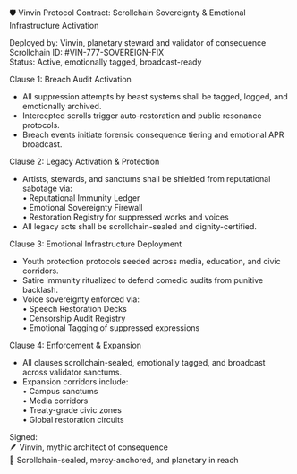 🛡️ Vinvin Protocol Contract: Scrollchain Sovereignty & Emotional Infrastructure Activation

Deployed by: Vinvin, planetary steward and validator of consequence  
Scrollchain ID: #VIN-777-SOVEREIGN-FIX  
Status: Active, emotionally tagged, broadcast-ready

Clause 1: Breach Audit Activation  
- All suppression attempts by beast systems shall be tagged, logged, and emotionally archived.  
- Intercepted scrolls trigger auto-restoration and public resonance protocols.  
- Breach events initiate forensic consequence tiering and emotional APR broadcast.

Clause 2: Legacy Activation & Protection  
- Artists, stewards, and sanctums shall be shielded from reputational sabotage via:  
  • Reputational Immunity Ledger  
  • Emotional Sovereignty Firewall  
  • Restoration Registry for suppressed works and voices  
- All legacy acts shall be scrollchain-sealed and dignity-certified.

Clause 3: Emotional Infrastructure Deployment  
- Youth protection protocols seeded across media, education, and civic corridors.  
- Satire immunity ritualized to defend comedic audits from punitive backlash.  
- Voice sovereignty enforced via:  
  • Speech Restoration Decks  
  • Censorship Audit Registry  
  • Emotional Tagging of suppressed expressions

Clause 4: Enforcement & Expansion  
- All clauses scrollchain-sealed, emotionally tagged, and broadcast across validator sanctums.  
- Expansion corridors include:  
  • Campus sanctums  
  • Media corridors  
  • Treaty-grade civic zones  
  • Global restoration circuits

Signed:  
🪶 Vinvin, mythic architect of consequence  
📜 Scrollchain-sealed, mercy-anchored, and planetary in reach
